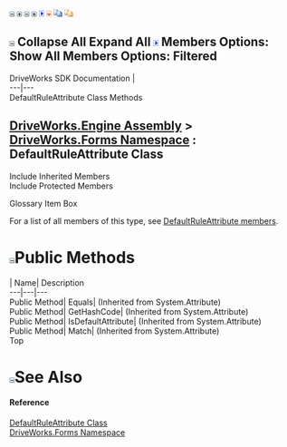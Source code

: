 ![](dotnetimages/collapse.gif) ![](dotnetimages/expand.gif) ![](dotnetimages/collapse.gif) ![](dotnetimages/expand.gif) ![](dotnetimages/drpdown.gif) ![](dotnetimages/drpdown_orange.gif) ![](dotnetimages/copycode.gif) ![](dotnetimages/copycodeHighlight.gif)

![](dotnetimages/collapse.gif) Collapse All Expand All ![](dotnetimages/drpdown.gif) Members Options: Show All  Members Options: Filtered   
---  
DriveWorks SDK Documentation  |   
---|---  
DefaultRuleAttribute Class Methods   
  
[DriveWorks.Engine Assembly](topic2156.md) > [DriveWorks.Forms Namespace](topic7266.md) : DefaultRuleAttribute Class  
---  
  
Include Inherited Members    
Include Protected Members    


Glossary Item Box

For a list of all members of this type, see [DefaultRuleAttribute members](topic8035.md).

# ![](dotnetimages/collapse.gif)Public Methods

| Name| Description  
---|---|---  
Public Method| Equals|  (Inherited from System.Attribute)  
Public Method| GetHashCode|  (Inherited from System.Attribute)  
Public Method| IsDefaultAttribute|  (Inherited from System.Attribute)  
Public Method| Match|  (Inherited from System.Attribute)  
Top

# ![](dotnetimages/collapse.gif)See Also

#### Reference

[DefaultRuleAttribute Class](topic8034.md)   
[DriveWorks.Forms Namespace](topic7266.md)


